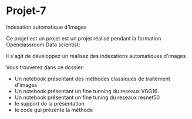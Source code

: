 # Projet-7
Indexation automatique d'images

Ce projet est un projet est un projet réalisé pendant la formation Openclassroom Data scientist:

Il s'agit de développez un réalisez des indexations automatiques d'images

Vous trouverez dans ce dossier:

- Un notebook présentant des méthodes classiques de traitement d'images
- Un notebook présentant un fine tunning du reseaux VGG16.
- Un notebook présentant un fine tuning du reseaux resnet50
- le support de la présentation
- le code qui présente la méthode
